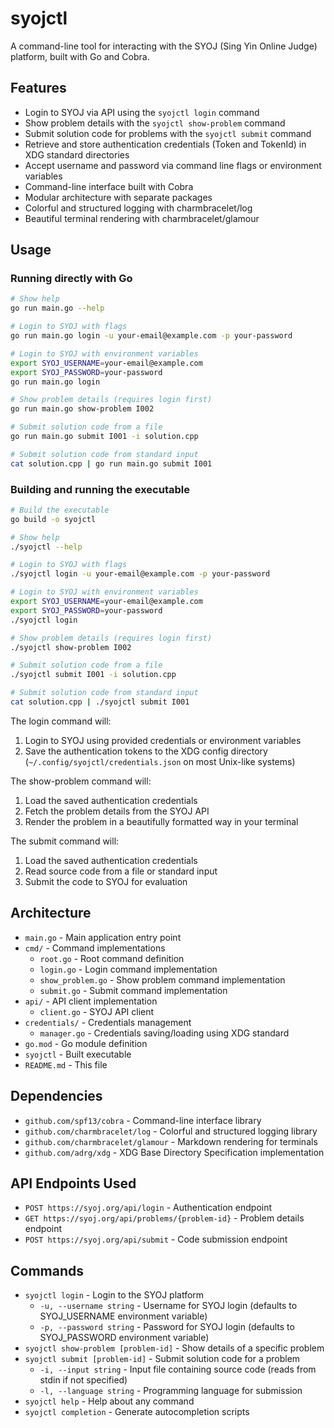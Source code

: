 # syojctl

A command-line tool for interacting with the SYOJ (Sing Yin Online Judge) platform, built with Go and Cobra.

## Features

- Login to SYOJ via API using the `syojctl login` command
- Show problem details with the `syojctl show-problem` command
- Submit solution code for problems with the `syojctl submit` command
- Retrieve and store authentication credentials (Token and TokenId) in XDG standard directories
- Accept username and password via command line flags or environment variables
- Command-line interface built with Cobra
- Modular architecture with separate packages
- Colorful and structured logging with charmbracelet/log
- Beautiful terminal rendering with charmbracelet/glamour

## Usage

### Running directly with Go
```bash
# Show help
go run main.go --help

# Login to SYOJ with flags
go run main.go login -u your-email@example.com -p your-password

# Login to SYOJ with environment variables
export SYOJ_USERNAME=your-email@example.com
export SYOJ_PASSWORD=your-password
go run main.go login

# Show problem details (requires login first)
go run main.go show-problem I002

# Submit solution code from a file
go run main.go submit I001 -i solution.cpp

# Submit solution code from standard input
cat solution.cpp | go run main.go submit I001
```

### Building and running the executable
```bash
# Build the executable
go build -o syojctl

# Show help
./syojctl --help

# Login to SYOJ with flags
./syojctl login -u your-email@example.com -p your-password

# Login to SYOJ with environment variables
export SYOJ_USERNAME=your-email@example.com
export SYOJ_PASSWORD=your-password
./syojctl login

# Show problem details (requires login first)
./syojctl show-problem I002

# Submit solution code from a file
./syojctl submit I001 -i solution.cpp

# Submit solution code from standard input
cat solution.cpp | ./syojctl submit I001
```

The login command will:
1. Login to SYOJ using provided credentials or environment variables
2. Save the authentication tokens to the XDG config directory (`~/.config/syojctl/credentials.json` on most Unix-like systems)

The show-problem command will:
1. Load the saved authentication credentials
2. Fetch the problem details from the SYOJ API
3. Render the problem in a beautifully formatted way in your terminal

The submit command will:
1. Load the saved authentication credentials
2. Read source code from a file or standard input
3. Submit the code to SYOJ for evaluation

## Architecture

- `main.go` - Main application entry point
- `cmd/` - Command implementations
  - `root.go` - Root command definition
  - `login.go` - Login command implementation
  - `show_problem.go` - Show problem command implementation
  - `submit.go` - Submit command implementation
- `api/` - API client implementation
  - `client.go` - SYOJ API client
- `credentials/` - Credentials management
  - `manager.go` - Credentials saving/loading using XDG standard
- `go.mod` - Go module definition
- `syojctl` - Built executable
- `README.md` - This file

## Dependencies

- `github.com/spf13/cobra` - Command-line interface library
- `github.com/charmbracelet/log` - Colorful and structured logging library
- `github.com/charmbracelet/glamour` - Markdown rendering for terminals
- `github.com/adrg/xdg` - XDG Base Directory Specification implementation

## API Endpoints Used

- `POST https://syoj.org/api/login` - Authentication endpoint
- `GET https://syoj.org/api/problems/{problem-id}` - Problem details endpoint
- `POST https://syoj.org/api/submit` - Code submission endpoint

## Commands

- `syojctl login` - Login to the SYOJ platform
  - `-u, --username string` - Username for SYOJ login (defaults to SYOJ_USERNAME environment variable)
  - `-p, --password string` - Password for SYOJ login (defaults to SYOJ_PASSWORD environment variable)
- `syojctl show-problem [problem-id]` - Show details of a specific problem
- `syojctl submit [problem-id]` - Submit solution code for a problem
  - `-i, --input string` - Input file containing source code (reads from stdin if not specified)
  - `-l, --language string` - Programming language for submission
- `syojctl help` - Help about any command
- `syojctl completion` - Generate autocompletion scripts